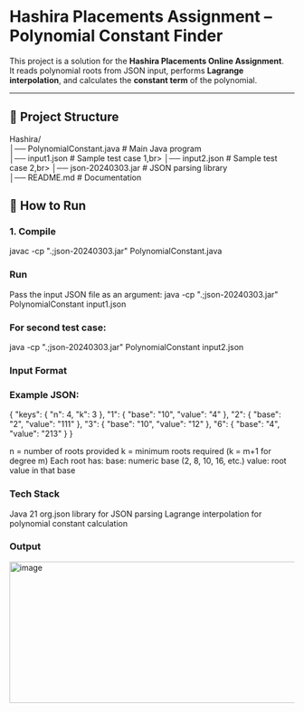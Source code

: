# Hashira Placements Assignment – Polynomial Constant Finder

This project is a solution for the **Hashira Placements Online Assignment**.  
It reads polynomial roots from JSON input, performs **Lagrange interpolation**, and calculates the **constant term** of the polynomial.

---

## 📂 Project Structure
Hashira/<br>
│── PolynomialConstant.java # Main Java program<br>
│── input1.json # Sample test case 1,br>
│── input2.json # Sample test case 2,br>
│── json-20240303.jar # JSON parsing library<br>
│── README.md # Documentation<br>

## 🚀 How to Run

### 1. Compile
javac -cp ".;json-20240303.jar" PolynomialConstant.java

### Run

Pass the input JSON file as an argument:
java -cp ".;json-20240303.jar" PolynomialConstant input1.json

### For second test case:
java -cp ".;json-20240303.jar" PolynomialConstant input2.json

### Input Format

### Example JSON:

{
  "keys": {
    "n": 4,
    "k": 3
  },
  "1": {
    "base": "10",
    "value": "4"
  },
  "2": {
    "base": "2",
    "value": "111"
  },
  "3": {
    "base": "10",
    "value": "12"
  },
  "6": {
    "base": "4",
    "value": "213"
  }
}


n = number of roots provided
k = minimum roots required (k = m+1 for degree m)
Each root has:
base: numeric base (2, 8, 10, 16, etc.)
value: root value in that base

### Tech Stack
Java 21
org.json library for JSON parsing
Lagrange interpolation for polynomial constant calculation

### Output
<img width="982" height="250" alt="image" src="https://github.com/user-attachments/assets/40b7ace2-47ba-42da-80b7-9f44be16b1f8" />



